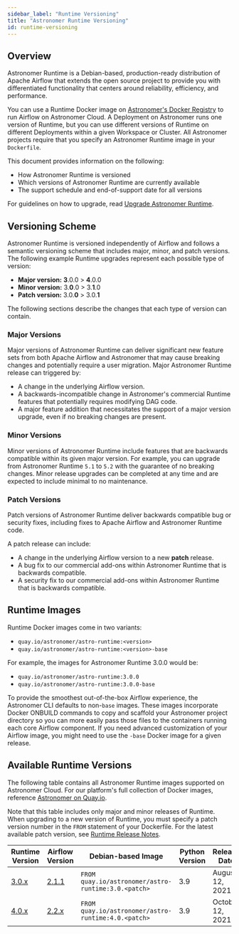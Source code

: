 ```yaml
---
sidebar_label: "Runtime Versioning"
title: "Astronomer Runtime Versioning"
id: runtime-versioning
---
```


## Overview

Astronomer Runtime is a Debian-based, production-ready distribution of Apache Airflow that extends the open source project to provide you with differentiated functionality that centers around reliability, efficiency, and performance.

You can use a Runtime Docker image on [Astronomer's Docker Registry](https://quay.io/repository/astronomer/astro-runtime) to run Airflow on Astronomer Cloud. A Deployment on Astronomer runs one version of Runtime, but you can use different versions of Runtime on different Deployments within a given Workspace or Cluster. All Astronomer projects require that you specify an Astronomer Runtime image in your `Dockerfile`.

This document provides information on the following:

- How Astronomer Runtime is versioned
- Which versions of Astronomer Runtime are currently available
- The support schedule and end-of-support date for all versions

For guidelines on how to upgrade, read [Upgrade Astronomer Runtime](upgrade-runtime.md).

## Versioning Scheme

Astronomer Runtime is versioned independently of Airflow and follows a semantic versioning scheme that includes major, minor, and patch versions. The following example Runtime upgrades represent each possible type of version:

- **Major version:** **3**.0.0 > **4**.0.0
- **Minor version:** 3.**0**.0 > 3.**1**.0
- **Patch version:** 3.0.**0** > 3.0.**1**

The following sections describe the changes that each type of version can contain.

### Major Versions

Major versions of Astronomer Runtime can deliver significant new feature sets from both Apache Airflow and Astronomer that may cause breaking changes and potentially require a user migration. Major Astronomer Runtime release can triggered by:

- A change in the underlying Airflow version.
- A backwards-incompatible change in Astronomer's commercial Runtime features that potentially requires modifying DAG code.
- A major feature addition that necessitates the support of a major version upgrade, even if no breaking changes are present.

### Minor Versions

Minor versions of Astronomer Runtime include features that are backwards compatible within its given major version. For example, you can upgrade from Astronomer Runtime `5.1` to `5.2` with the guarantee of no breaking changes. Minor release upgrades can be completed at any time and are expected to include minimal to no maintenance.

### Patch Versions

Patch versions of Astronomer Runtime deliver backwards compatible bug or security fixes, including fixes to Apache Airflow and Astronomer Runtime code.

A patch release can include:

- A change in the underlying Airflow version to a new **patch** release.
- A bug fix to our commercial add-ons within Astronomer Runtime that is backwards compatible.
- A security fix to our commercial add-ons within Astronomer Runtime that is backwards compatible.

## Runtime Images

Runtime Docker images come in two variants:

- `quay.io/astronomer/astro-runtime:<version>`
- `quay.io/astronomer/astro-runtime:<version>-base`

For example, the images for Astronomer Runtime 3.0.0 would be:

- `quay.io/astronomer/astro-runtime:3.0.0`
- `quay.io/astronomer/astro-runtime:3.0.0-base`

To provide the smoothest out-of-the-box Airflow experience, the Astronomer CLI defaults to non-`base` images. These images incorporate Docker ONBUILD commands to copy and scaffold your Astronomer project directory so you can more easily pass those files to the containers running each core Airflow component. If you need advanced customization of your Airflow image, you might need to use the `-base` Docker image for a given release.

## Available Runtime Versions

The following table contains all Astronomer Runtime images supported on Astronomer Cloud. For our platform's full collection of Docker images, reference [Astronomer on Quay.io](https://quay.io/repository/astronomer/astro-runtime?tab=tags).

Note that this table includes only major and minor releases of Runtime. When upgrading to a new version of Runtime, you must specify a patch version number in the `FROM` statement of your Dockerfile. For the latest available patch version, see [Runtime Release Notes](runtime-release-notes.md).

| Runtime Version                | Airflow Version                                               | Debian-based Image                           | Python Version | Release Date     |
|--------------------------------|---------------------------------------------------------------|----------------------------------------------|----------------|------------------|
| [3.0.x](runtime-release-notes.md) | [2.1.1](https://github.com/apache/airflow/releases/tag/2.1.1) | `FROM quay.io/astronomer/astro-runtime:3.0.<patch>` | 3.9            | August 12, 2021  |
| [4.0.x](runtime-release-notes.md) | [2.2.x](https://github.com/apache/airflow/releases/tag/2.2.0) | `FROM quay.io/astronomer/astro-runtime:4.0.<patch>` | 3.9            | October 12, 2021 |
